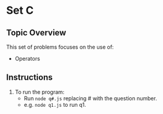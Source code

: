 # Set C

## Topic Overview

This set of problems focuses on the use of:

-   Operators

## Instructions

1. To run the program:
    - Run `node q#.js` replacing # with the question number.
    - e.g. `node q1.js` to run q1.

